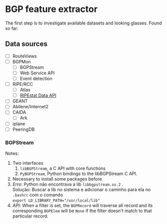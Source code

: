# BGP feature extractor

The first step is to investigate available datasets and looking glasses.
Found so far:
## Data sources
  - [ ] RouteViews
  - [ ] BGPMon
    - [ ] BGPStream
    - [ ] Web Service API
    - [ ] Event detection
  - [ ] RIPE/RCC
    - [ ] Atlas
    - [ ] [RIPEstat Data API](https://stat.ripe.net/docs/data_api)
  - [ ] GEANT
  - [ ] Abilene/Internet2
  - [ ] CAIDA
    - [ ]  Ark
  - [ ] iplane
  - [ ] PeeringDB

### BGPStream
Notes:

1. Two interfaces
   1. `libBGPStream`, a C API with core functions
   2. `PyBGPStream`,  Python bindings to the libBGPStream C API.
2. Necessary to install some packages before
3. *Erro*: Python não encontrava a lib `libbgpstream.so.2` . <br>Solução: Buscar a lib no sistema e adicionar o caminho para ela no `.bashrc` com o comando<br>`export LD_LIBRARY_PATH="/usr/local/lib"`
4. *API*: When a filter is set, the `BGPRecord` will traverse all record and its corresponding `BGPElem` will be `None` if the filter doesn't match to that particular record.
